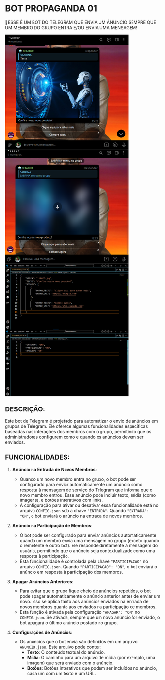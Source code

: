 # BOT PROPAGANDA 01
🤖ESSE É UM BOT DO TELEGRAM QUE ENVIA UM ÁNUNCIO SEMPRE QUE UM MEMBRO DO GRUPO ENTRA E/OU ENVIA UMA MENSAGEM!

<img src="./IMAGENS/FOTO_01.png" align="center" width="400"> <br>
<img src="./IMAGENS/FOTO_02.png" align="center" width="400"> <br>
<img src="./IMAGENS/FOTO_03.png" align="center" width="400"> <br>
<img src="./IMAGENS/FOTO_04.png" align="center" width="400"> <br>

## DESCRIÇÃO:
Este bot de Telegram é projetado para automatizar o envio de anúncios em grupos de Telegram. Ele oferece algumas funcionalidades específicas baseadas nas interações dos membros com o grupo, permitindo que os administradores configurem como e quando os anúncios devem ser enviados.

## FUNCIONALIDADES:
1. **Anúncio na Entrada de Novos Membros**:
   - Quando um novo membro entra no grupo, o bot pode ser configurado para enviar automaticamente um anúncio como resposta à mensagem de serviço do Telegram que informa que o novo membro entrou. Esse anúncio pode incluir texto, mídia (como imagens), e botões interativos com links.
   - A configuração para ativar ou desativar essa funcionalidade está no arquivo `CONFIG.json` sob a chave `"ENTRADA"`. Quando `"ENTRADA": "ON"`, o bot enviará o anúncio na entrada de novos membros.

2. **Anúncio na Participação de Membros**:
   - O bot pode ser configurado para enviar anúncios automaticamente quando um membro envia uma mensagem no grupo (exceto quando o remetente é outro bot). Ele responde diretamente à mensagem do usuário, permitindo que o anúncio seja contextualizado como uma resposta à participação.
   - Esta funcionalidade é controlada pela chave `"PARTICIPACAO"` no arquivo `CONFIG.json`. Quando `"PARTICIPACAO": "ON"`, o bot enviará o anúncio em resposta à participação dos membros.

3. **Apagar Anúncios Anteriores**:
   - Para evitar que o grupo fique cheio de anúncios repetidos, o bot pode apagar automaticamente o anúncio anterior antes de enviar um novo. Isso se aplica tanto aos anúncios enviados na entrada de novos membros quanto aos enviados na participação de membros.
   - Esta função é ativada pela configuração `"APAGAR": "ON"` no `CONFIG.json`. Se ativada, sempre que um novo anúncio for enviado, o bot apagará o último anúncio postado no grupo.

4. **Configurações de Anúncios**:
   - Os anúncios que o bot envia são definidos em um arquivo `ANUNCIO.json`. Este arquivo pode conter:
     - **Texto**: O conteúdo textual do anúncio.
     - **Mídia**: O caminho para um arquivo de mídia (por exemplo, uma imagem) que será enviado com o anúncio.
     - **Botões**: Botões interativos que podem ser incluídos no anúncio, cada um com um texto e um URL.

